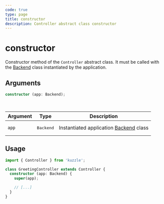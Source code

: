 ```yaml
---
code: true
type: page
title: constructor
description: Controller abstract class constructor
---
```


# constructor

Constructor method of the `Controller` abstract class. It must be called with the [Backend](/core/2/framework/some-link) class instantiated by the application.

## Arguments

```ts
constructor (app: Backend);
```

<br/>

| Argument  | Type   | Description            |
| -------------- | --------- | ------------- |
| `app` | <pre>Backend</pre> | Instantiated application [Backend](/core/2/framework/some-link) class |

## Usage

```ts
import { Controller } from 'kuzzle';

class GreetingController extends Controller {
  constructor (app: Backend) {
    super(app);

    // [...]
  }
}
```
